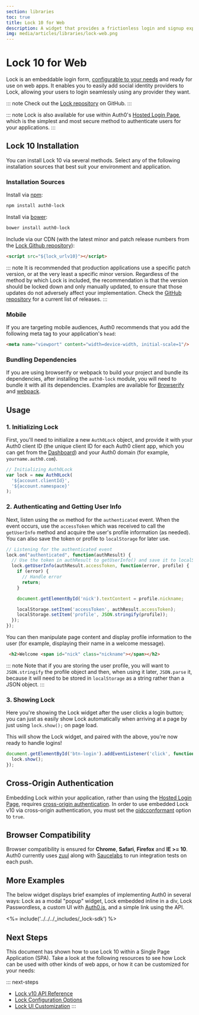 ```yaml
---
section: libraries
toc: true
title: Lock 10 for Web
description: A widget that provides a frictionless login and signup experience for your web apps.
img: media/articles/libraries/lock-web.png
---
```

# Lock 10 for Web

Lock is an embeddable login form, [configurable to your needs][lock-configuration] and ready for use on web apps. It enables you to easily add social identity providers to Lock, allowing your users to login seamlessly using any provider they want.

::: note
Check out the [Lock repository](https://github.com/auth0/lock) on GitHub.
:::

::: note
Lock is also available for use within Auth0's [Hosted Login Page](/hosted-pages/login), which is the simplest and most secure method to authenticate users for your applications.
:::

## Lock 10 Installation

You can install Lock 10 via several methods. Select any of the following installation sources that best suit your environment and application.

### Installation Sources

Install via [npm](https://npmjs.org):

```sh
npm install auth0-lock
```

Install via [bower](http://bower.io):

```sh
bower install auth0-lock
```

Include via our CDN (with the latest minor and patch release numbers from the [Lock Github repository](https://github.com/auth0/lock/releases)):

```html
<script src="${lock_urlv10}"></script>
```

::: note
It is recommended that production applications use a specific patch version, or at the very least a specific minor version. Regardless of the method by which Lock is included, the recommendation is that the version should be locked down and only manually updated, to ensure that those updates do not adversely affect your implementation. Check the [GitHub repository](https://github.com/auth0/lock/releases) for a current list of releases.
:::

### Mobile

If you are targeting mobile audiences, Auth0 recommends that you add the following meta tag to your application's `head`:

```html
<meta name="viewport" content="width=device-width, initial-scale=1"/>
```

### Bundling Dependencies

If you are using browserify or webpack to build your project and bundle its dependencies, after installing the `auth0-lock` module, you will need to bundle it with all its dependencies. Examples are available for [Browserify][example-browserify] and [webpack][example-webpack].

## Usage

### 1. Initializing Lock

First, you'll need to initialize a new `Auth0Lock` object, and provide it with your Auth0 client ID (the unique client ID for each Auth0 client app, which you can get from the [Dashboard](${manage_url})) and your Auth0 domain (for example, `yourname.auth0.com`).

```js
// Initializing Auth0Lock
var lock = new Auth0Lock(
  '${account.clientId}',
  '${account.namespace}'
);
```

### 2. Authenticating and Getting User Info

Next, listen using the `on` method for the `authenticated` event. When the event occurs, use the `accessToken` which was received to call the `getUserInfo` method and acquire the user's profile information (as needed). You can also save the token or profile to `localStorage` for later use.

```js
// Listening for the authenticated event
lock.on("authenticated", function(authResult) {
  // Use the token in authResult to getUserInfo() and save it to localStorage
  lock.getUserInfo(authResult.accessToken, function(error, profile) {
    if (error) {
      // Handle error
      return;
    }

    document.getElementById('nick').textContent = profile.nickname;

    localStorage.setItem('accessToken', authResult.accessToken);
    localStorage.setItem('profile', JSON.stringify(profile));
  });
});
```

You can then manipulate page content and display profile information to the user (for example, displaying their name in a welcome message).

```html
 <h2>Welcome <span id="nick" class="nickname"></span></h2>
```

::: note
Note that if you are storing the user profile, you will want to `JSON.stringify` the profile object and then, when using it later, `JSON.parse` it, because it will need to be stored in `localStorage` as a string rather than a JSON object.
:::

### 3. Showing Lock

Here you're showing the Lock widget after the user clicks a login button; you can just as easily show Lock automatically when arriving at a page by just using `lock.show();` on page load.

This will show the Lock widget, and paired with the above, you're now ready to handle logins!

```js
document.getElementById('btn-login').addEventListener('click', function() {
  lock.show();
});
```

## Cross-Origin Authentication

Embedding Lock within your application, rather than using the [Hosted Login Page](/hosted-pages/login), requires [cross-origin authentication](/cross-origin-authentication). In order to use embedded Lock v10 via cross-origin authentication, you must set the [oidcconformant](/libraries/lock/v10/configuration#oidcconformant-boolean-) option to `true`.

## Browser Compatibility

Browser compatibility is ensured for **Chrome**, **Safari**, **Firefox** and **IE >= 10**. Auth0 currently uses [zuul](https://github.com/defunctzombie/zuul) along with [Saucelabs](https://saucelabs.com) to run integration tests on each push.

## More Examples

The below widget displays brief examples of implementing Auth0 in several ways: Lock as a modal "popup" widget, Lock embedded inline in a div, Lock Passwordless, a custom UI with [Auth0.js](/libraries/auth0js), and a simple link using the API.

<%= include('../../../_includes/_lock-sdk') %>

## Next Steps

This document has shown how to use Lock 10 within a Single Page Application (SPA). Take a look at the following resources to see how Lock can be used with other kinds of web apps, or how it can be customized for your needs:

::: next-steps
* [Lock v10 API Reference][lock-api]
* [Lock Configuration Options][lock-configuration]
* [Lock UI Customization][ui-customization]
:::

<!--vars-->

[auth0-main]: https://auth0.com
[playground-url]: http://auth0.github.com/playground
[new-features]: /libraries/lock/v10/new-features
[example-browserify]: https://github.com/auth0/lock/tree/master/examples/bundling/browserify
[example-webpack]: https://github.com/auth0/lock/tree/master/examples/bundling/webpack
[display-modes]: /libraries/lock/v10/customization#container
[development-notes]: https://github.com/auth0/lock
[release-process]: https://github.com/auth0/lock
[sending-authentication-parameters]: /libraries/lock/v10/sending-authentication-parameters

[getting-started]: /libraries/lock#lock-10-installation
[lock-configuration]: /libraries/lock/v10/configuration
[ui-customization]: /libraries/lock/v10/ui-customization
[lock-api]: /libraries/lock/v10/api
[lock-auth0js]: /libraries/lock/v10/auth0js
[lock-issues]: /libraries/lock/v10/issues
[migration-guide]: /libraries/lock/v10/migration-guide
[i18n-notes]: /libraries/lock/v10/i18n
[popup-mode]: /libraries/lock/v10/popup-mode
